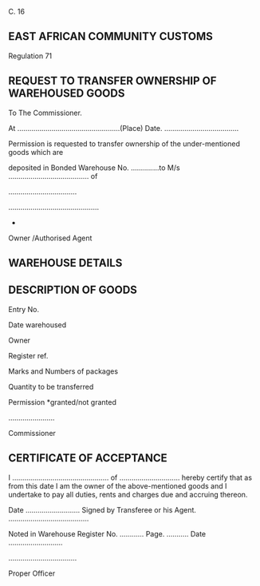C. 16

## EAST AFRICAN COMMUNITY                                                                              CUSTOMS

Regulation 71

## REQUEST TO TRANSFER OWNERSHIP OF WAREHOUSED GOODS

To The Commissioner.

At ……………………………………………(Place)              Date. ……………………………….

Permission is requested to transfer ownership of the under-mentioned goods which are

deposited in Bonded Warehouse No. ………..…to M/s ………………….……………… of

…………..…………..……

………………………………………

*

Owner /Authorised Agent

## WAREHOUSE DETAILS

## DESCRIPTION OF GOODS

Entry No.

Date warehoused

Owner

Register ref.

Marks and Numbers of packages

Quantity to be transferred

Permission *granted/not granted

…………………..

Commissioner

## CERTIFICATE OF ACCEPTANCE

I  …………………………………………   of …………………………     hereby certify that as from  this  date  I  am  the  owner  of  the  above-mentioned  goods  and  I  undertake  to  pay  all duties, rents and charges due and accruing thereon.

Date ………………………  Signed by Transferee or his Agent. ………………………………….

Noted in Warehouse Register No. …………       Page.  ………..   Date ………………………

…………………………….

Proper Officer